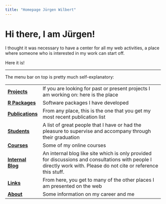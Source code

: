 ```yaml
---
title: "Homepage Jürgen Wilbert"
---
```


# Hi there, I am Jürgen!

I thought it was necessary to have a center for all my web activities, a place where someone who is interested in my work can start off.

Here it is!

------------------------------------------------------------------------

The menu bar on top is pretty much self-explanatory:

|                                       |                                                                                                                                                                   |
|---------------------------------------|-------------------------------------------------------------------------------------------------------------------------------------------------------------------|
| [**Projects**](projects.html)         | If you are looking for past or present projects I am working on: here is the place                                                                                |
| [**R Packages**](rpackages.html)      | Software packages I have developed                                                                                                                                |
| [**Publications**](publications.html) | From any place, this is the one that you get my most recent publication list                                                                                      |
| [**Students**](students.html)         | A list of great people that I have or had the pleasure to supervise and accompany through their graduation                                                        |
| [**Courses**]()                       | Some of my online courses                                                                                                                                         |
| [**Internal Blog**](blog.html)        | An internal blog like site which is only provided for discussions and consultations with people I directly work with. Please do not cite or reference this stuff. |
| [**Links**](links.html)               | From here, you get to many of the other places I am presented on the web                                                                                          |
| [**About**](about.html)               | Some information on my career and me                                                                                                                              |
